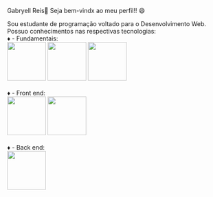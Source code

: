 Gabryell Reis👑
Seja bem-vindx ao meu perfil!! 😄


Sou estudante de programação voltado para o Desenvolvimento Web.
Possuo conhecimentos nas respectivas tecnologias: <br />
♦ - Fundamentais: <br />
<img src="https://cdn.jsdelivr.net/gh/devicons/devicon/icons/html5/html5-original.svg" width="90px" />
<img src="https://cdn.jsdelivr.net/gh/devicons/devicon/icons/css3/css3-original.svg" width="90px" />
<img src="https://cdn.jsdelivr.net/gh/devicons/devicon/icons/javascript/javascript-original.svg" width="90px" />
 <br />
 <br />
 ♦ - Front end: <br />
<img src="https://cdn.jsdelivr.net/gh/devicons/devicon/icons/react/react-original.svg" width="90px" />
<img src="https://cdn.jsdelivr.net/gh/devicons/devicon/icons/redux/redux-original.svg" width="90px" />
 <br />
 <br />
 ♦ - Back end: <br />
<img src="https://img.icons8.com/color/48/000000/progressbar-95.png" width="90px" />
